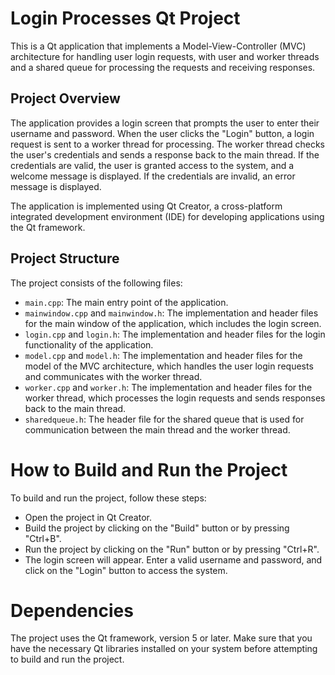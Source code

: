 # Login Processes Qt Project
This is a Qt application that implements a Model-View-Controller (MVC) architecture for handling user login requests, with user and worker threads and a shared queue for processing the requests and receiving responses.

## Project Overview
The application provides a login screen that prompts the user to enter their username and password. When the user clicks the "Login" button, a login request is sent to a worker thread for processing. The worker thread checks the user's credentials and sends a response back to the main thread. If the credentials are valid, the user is granted access to the system, and a welcome message is displayed. If the credentials are invalid, an error message is displayed.

The application is implemented using Qt Creator, a cross-platform integrated development environment (IDE) for developing applications using the Qt framework.

## Project Structure
The project consists of the following files:

- `main.cpp`: The main entry point of the application.
- `mainwindow.cpp` and `mainwindow.h`: The implementation and header files for the main window of the application, which includes the login screen.
- `login.cpp` and `login.h`: The implementation and header files for the login functionality of the application.
- `model.cpp` and `model.h`: The implementation and header files for the model of the MVC architecture, which handles the user login requests and communicates with the worker thread.
- `worker.cpp` and `worker.h`: The implementation and header files for the worker thread, which processes the login requests and sends responses back to the main thread.
- `sharedqueue.h`: The header file for the shared queue that is used for communication between the main thread and the worker thread.

# How to Build and Run the Project
To build and run the project, follow these steps:

- Open the project in Qt Creator.
- Build the project by clicking on the "Build" button or by pressing "Ctrl+B".
- Run the project by clicking on the "Run" button or by pressing "Ctrl+R".
- The login screen will appear. Enter a valid username and password, and click on the "Login" button to access the system.

# Dependencies
The project uses the Qt framework, version 5 or later. Make sure that you have the necessary Qt libraries installed on your system before attempting to build and run the project.